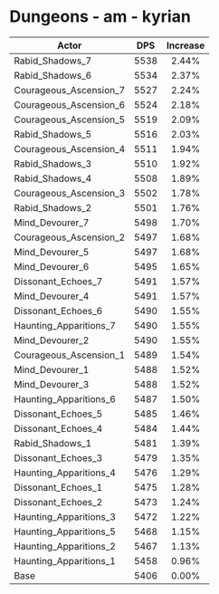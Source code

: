# Dungeons - am - kyrian
| Actor | DPS | Increase |
|---|:---:|:---:|
|Rabid_Shadows_7|5538|2.44%|
|Rabid_Shadows_6|5534|2.37%|
|Courageous_Ascension_7|5527|2.24%|
|Courageous_Ascension_6|5524|2.18%|
|Courageous_Ascension_5|5519|2.09%|
|Rabid_Shadows_5|5516|2.03%|
|Courageous_Ascension_4|5511|1.94%|
|Rabid_Shadows_3|5510|1.92%|
|Rabid_Shadows_4|5508|1.89%|
|Courageous_Ascension_3|5502|1.78%|
|Rabid_Shadows_2|5501|1.76%|
|Mind_Devourer_7|5498|1.70%|
|Courageous_Ascension_2|5497|1.68%|
|Mind_Devourer_5|5497|1.68%|
|Mind_Devourer_6|5495|1.65%|
|Dissonant_Echoes_7|5491|1.57%|
|Mind_Devourer_4|5491|1.57%|
|Dissonant_Echoes_6|5490|1.55%|
|Haunting_Apparitions_7|5490|1.55%|
|Mind_Devourer_2|5490|1.55%|
|Courageous_Ascension_1|5489|1.54%|
|Mind_Devourer_1|5488|1.52%|
|Mind_Devourer_3|5488|1.52%|
|Haunting_Apparitions_6|5487|1.50%|
|Dissonant_Echoes_5|5485|1.46%|
|Dissonant_Echoes_4|5484|1.44%|
|Rabid_Shadows_1|5481|1.39%|
|Dissonant_Echoes_3|5479|1.35%|
|Haunting_Apparitions_4|5476|1.29%|
|Dissonant_Echoes_1|5475|1.28%|
|Dissonant_Echoes_2|5473|1.24%|
|Haunting_Apparitions_3|5472|1.22%|
|Haunting_Apparitions_5|5468|1.15%|
|Haunting_Apparitions_2|5467|1.13%|
|Haunting_Apparitions_1|5458|0.96%|
|Base|5406|0.00%|
